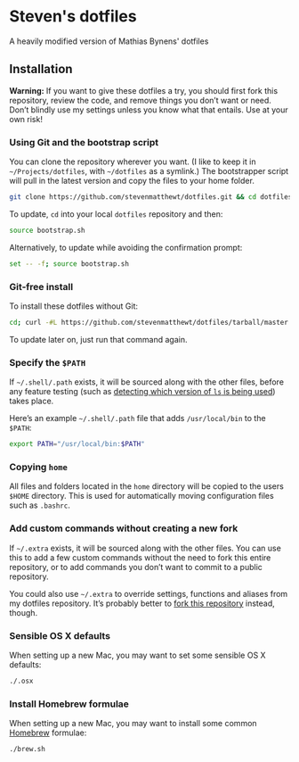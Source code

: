 # Steven's dotfiles

A heavily modified version of Mathias Bynens' dotfiles

## Installation

**Warning:** If you want to give these dotfiles a try, you should first fork this repository, review the code, and remove things you don’t want or need. Don’t blindly use my settings unless you know what that entails. Use at your own risk!

### Using Git and the bootstrap script

You can clone the repository wherever you want. (I like to keep it in `~/Projects/dotfiles`, with `~/dotfiles` as a symlink.) The bootstrapper script will pull in the latest version and copy the files to your home folder.

```bash
git clone https://github.com/stevenmatthewt/dotfiles.git && cd dotfiles && source bootstrap.sh
```

To update, `cd` into your local `dotfiles` repository and then:

```bash
source bootstrap.sh
```

Alternatively, to update while avoiding the confirmation prompt:

```bash
set -- -f; source bootstrap.sh
```

### Git-free install

To install these dotfiles without Git:

```bash
cd; curl -#L https://github.com/stevenmatthewt/dotfiles/tarball/master | tar -xzv --strip-components 1 --exclude={README.md,bootstrap.sh,LICENSE-MIT.txt}
```

To update later on, just run that command again.

### Specify the `$PATH`

If `~/.shell/.path` exists, it will be sourced along with the other files, before any feature testing (such as [detecting which version of `ls` is being used](https://github.com/stevenmatthewt/dotfiles/blob/aff769fd75225d8f2e481185a71d5e05b76002dc/.aliases#L21-26)) takes place.

Here’s an example `~/.shell/.path` file that adds `/usr/local/bin` to the `$PATH`:

```bash
export PATH="/usr/local/bin:$PATH"
```

### Copying `home`

All files and folders located in the `home` directory will be copied to the users `$HOME` directory. This is used for automatically moving configuration files such as `.bashrc`.

### Add custom commands without creating a new fork

If `~/.extra` exists, it will be sourced along with the other files. You can use this to add a few custom commands without the need to fork this entire repository, or to add commands you don’t want to commit to a public repository.

You could also use `~/.extra` to override settings, functions and aliases from my dotfiles repository. It’s probably better to [fork this repository](https://github.com/stevenmatthewt/dotfiles/fork) instead, though.

### Sensible OS X defaults

When setting up a new Mac, you may want to set some sensible OS X defaults:

```bash
./.osx
```

### Install Homebrew formulae

When setting up a new Mac, you may want to install some common [Homebrew](http://brew.sh/) formulae:

```bash
./brew.sh
```
